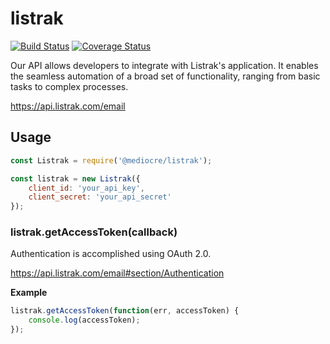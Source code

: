 # listrak

[![Build Status](https://github.com/mediocre/listrak/workflows/build/badge.svg?branch=main)](https://github.com/mediocre/listrak/actions?query=workflow%3Abuild+branch%3Amain)
[![Coverage Status](https://coveralls.io/repos/github/mediocre/listrak/badge.svg?branch=main)](https://coveralls.io/github/mediocre/listrak?branch=main)

Our API allows developers to integrate with Listrak's application. It enables the seamless automation of a broad set of functionality, ranging from basic tasks to complex processes.

https://api.listrak.com/email

## Usage

```javascript
const Listrak = require('@mediocre/listrak');

const listrak = new Listrak({
    client_id: 'your_api_key',
    client_secret: 'your_api_secret'
});
```

### listrak.getAccessToken(callback)

Authentication is accomplished using OAuth 2.0.

https://api.listrak.com/email#section/Authentication

**Example**

```javascript
listrak.getAccessToken(function(err, accessToken) {
    console.log(accessToken);
});
```